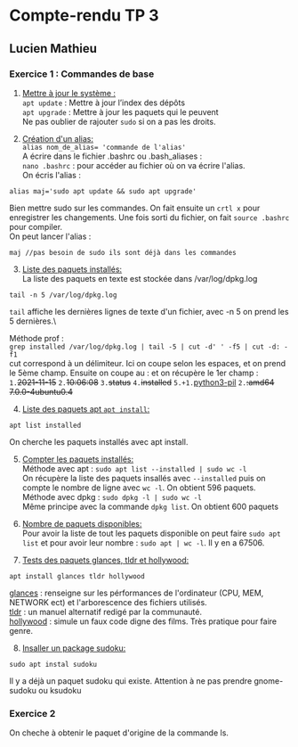 # Compte-rendu TP 3
## Lucien Mathieu

### **Exercice 1 : Commandes de base**
1. <u>Mettre à jour le système :</u>\
``apt update`` :
Mettre à jour l’index des dépôts \
``apt upgrade`` :
Mettre à jour les paquets qui le peuvent \
Ne pas oublier de rajouter ``sudo`` si on a pas les droits.

2. <u>Création d'un alias:</u>\
``alias nom_de_alias= 'commande de l'alias'``\
A écrire dans le fichier .bashrc ou .bash_aliases : \
```nano .bashrc``` : pour accéder au fichier où on va écrire l'alias.\
On écris l'alias :
```
alias maj='sudo apt update && sudo apt upgrade'
``` 
Bien mettre sudo sur les commandes. On fait ensuite un ``crtl x`` pour enregistrer les changements. Une fois sorti du fichier, on fait ``source .bashrc`` pour compiler.\
On peut lancer l'alias : 
```
maj //pas besoin de sudo ils sont déjà dans les commandes
``` 
3. <u>Liste des paquets installés:</u>\
La liste des paquets en texte est stockée dans /var/log/dpkg.log
```
tail -n 5 /var/log/dpkg.log
```
`tail` affiche les dernières lignes de texte d'un fichier, avec -n 5 on prend les 5 dernières.\

Méthode prof :\
`grep installed /var/log/dpkg.log | tail -5 | cut -d' ' -f5 | cut -d: -f1`\
cut correspond à un délimiteur. Ici on coupe selon les espaces, et on prend le 5ème champ. Ensuite on coupe au : et on récupère le 1er champ :\
`1.`<strike>2021-11-15</strike> `2.`<strike>10:06:08</strike> `3.`<strike>status</strike>  `4.`<strike>installed</strike>  `5.+1.`<u>python3-pil</u> `2.`<strike>:amd64 7.0.0-4ubuntu0.4</strike>

4. <u>Liste des paquets apt `apt install`:</u>
```
apt list installed
```
On cherche les paquets installés avec apt install.

5. <u>Compter les paquets installés:</u>\
Méthode avec apt : `sudo apt list --installed | sudo wc -l`\
On récupère la liste des paquets insallés avec `--installed` puis on compte le nombre de ligne avec `wc -l`. On obtient 596 paquets.\
Méthode avec dpkg : `sudo dpkg -l | sudo wc -l`\
Même principe avec la commande `dpkg list`. On obtient 600 paquets 

6. <u>Nombre de paquets disponibles:</u>\
Pour avoir la liste de tout les paquets disponible on peut faire `sudo apt list` et pour avoir leur nombre :  `sudo apt | wc -l`. Il y en a 67506.

7. <u>Tests des paquets glances, tldr et hollywood:</u>
```
apt install glances tldr hollywood
```
<u>glances</u> : renseigne sur les pérformances de l'ordinateur (CPU, MEM, NETWORK ect) et l'arborescence des fichiers utilisés.\
<u>tldr</u> : un manuel alternatif redigé par la communauté.\
<u>hollywood</u> : simule un faux code digne des films. Très pratique pour faire genre.

8. <u>Insaller un package sudoku:</u>
```
sudo apt instal sudoku
```
Il y a déjà un paquet sudoku qui existe. Attention à ne pas prendre gnome-sudoku ou ksudoku

### **Exercice 2**
On cheche à obtenir le paquet d'origine de la commande ls. 